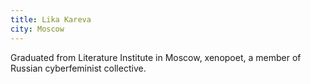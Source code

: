 ```yaml
---
title: Lika Kareva
city: Moscow
---
```


Graduated from Literature Institute in Moscow, xenopoet, a member of Russian cyberfeminist collective. 
